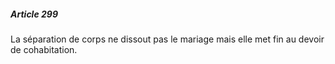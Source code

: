 ##### Article 299

La séparation de corps ne dissout pas le mariage mais elle met fin au devoir de cohabitation.

